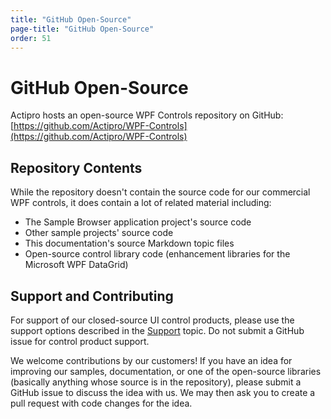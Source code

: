 ```yaml
---
title: "GitHub Open-Source"
page-title: "GitHub Open-Source"
order: 51
---
```

# GitHub Open-Source

Actipro hosts an open-source WPF Controls repository on GitHub: [https://github.com/Actipro/WPF-Controls](https://github.com/Actipro/WPF-Controls)

## Repository Contents

While the repository doesn't contain the source code for our commercial WPF controls, it does contain a lot of related material including:

- The Sample Browser application project's source code
- Other sample projects' source code
- This documentation's source Markdown topic files
- Open-source control library code (enhancement libraries for the Microsoft WPF DataGrid)

## Support and Contributing

For support of our closed-source UI control products, please use the support options described in the [Support](support.md) topic.  Do not submit a GitHub issue for control product support.

We welcome contributions by our customers!  If you have an idea for improving our samples, documentation, or one of the open-source libraries (basically anything whose source is in the repository), please submit a GitHub issue to discuss the idea with us.  We may then ask you to create a pull request with code changes for the idea.
